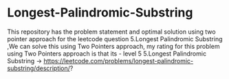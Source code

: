 # Longest-Palindromic-Substring
This repository has the problem statement and optimal solution using two pointer approach for the leetcode question 5.Longest Palindromic Substring ,We can solve this using Two Pointers approach, my rating for this problem using Two Pointers approach is that its - level 5
5.Longest Palindromic Substring -> https://leetcode.com/problems/longest-palindromic-substring/description/?
